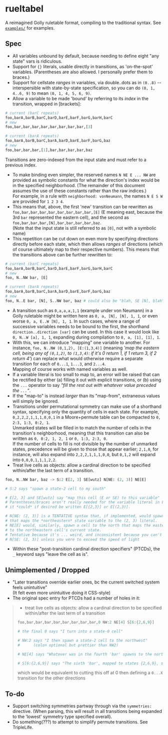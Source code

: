 # rueltabel
A reimagined Golly ruletable format, compiling to the traditional syntax. See [`examples/`](/examples) for examples.
 
## Spec
- All variables unbound by default, because needing to define eight "any state" vars is ridiculous.
- Support for `{}` literals, usable directly in transitions, as 'on-the-spot' variables. (Parentheses are also allowed. I personally prefer them to braces.)
- Support for cellstate *ranges* in variables, via double..dots as in `(0..8)` -- interspersible with state-by-state specification,
  so you can do `(0, 1, 4..6, 9)` to mean `(0, 1, 4, 5, 6, 9)`.
- Allow a variable to be made 'bound' by referring to its *index* in the transition, wrapped in [brackets]:  
```py
# current (barC repeats)
foo,barA,barB,barC,barD,barE,barF,barG,barH,barC
# new
foo,bar,bar,bar,bar,bar,bar,bar,bar,[3]

# current (barA repeats)
foo,barA,barB,barC,barA,barD,barE,barF,barG,baz
# new
foo,bar,bar,bar,[1],bar,bar,bar,bar,baz
```  
Transitions are zero-indexed from the input state and must refer to a previous index.
- To make binding even simpler, the reserved names `N NE E ... NW` are provided as symbolic constants for what the direction's index would be
  in the specified neighborhood. (The remainder of this document assumes the use of these constants rather than the raw indices.)  
  For example, in a rule with `neighborhood: vonNeumann`, the names `N E S W` are provided for `1 2 3 4`.
- This means that, above, the first 'new' transition can be rewritten as `foo,bar,bar,bar,bar,bar,bar,bar,bar,[E]` (E meaning east, because
  the 3rd `bar` represented the eastern cell), and the second as `foo,bar,bar,bar,[N],bar,bar,bar,bar,baz`.  
  (Note that the input state is still referred to as `[0]`, not with a symbolic name)
- This repetition can be cut down on even more by specifying directions directly before each state, which then allows
  *ranges* of directions (which of course ultimately map to their respective numbers). This means that the
  transitions above can be further rewritten to:
```py
# current (barC repeats)
foo,barA,barB,barC,barD,barE,barF,barG,barH,barC
# new
foo, N..NW bar, [E]

# current (barA repeats)
foo,barA,barB,barC,barA,barD,barE,barF,barG,baz
# new
foo, N..E bar, [N], S..NW bar, baz # could also be "blah, SE [N], blah"
```
- A transition such as `0,a,a,a,1,1` (example under von Neumann) in a Golly ruletable might be written here as `0, a, [N], [N], 1, 1`, or even worse
  `0, a, E..W [N], 1, 1`. In such cases, where a range of successive variables needs to be bound to the first, the shorthand `direction..direction [var]` can be used.
  In this case it would look like `0, N..W [a], 1, 1`, expanding during compilation to `0, a, [1], [1], 1`.
- With this, we can introduce "mapping" one variable to another. For instance, `foo, N..NW (0,1,2), [E:(1,3,4)]`
(meaning *'map the eastern cell, being any of `(0,1,2)`, to `(1,3,4)`: if it's 0 return 1, if 1 return 3, if 2 return 4'*) can
replace what would otherwise require a separate transition for each of `0...1`, `1...3`, and `2...4`.  
  Mapping of course works with named variables as well.
- If a variable literal is too small to map to, an error will be raised that can be rectified by either (a) filling it out with explicit transitions,
or (b) using the `...` operator to say *"fill the rest out with whatever value preceded the `...`"*.
- If the "map-to" is instead *larger* than its "map-from", extraneous values will simply be ignored.
- Transitions under permutational symmetry can make use of a shorthand syntax, specifying only the quantity of cells in each state. For example, `0,2,2,2,1,1,1,0,0,1`
  in a Moore+permute table can be compacted to `0, 2:3, 1:3, 0:2, 1`.  
  Unmarked states will be filled in to match the number of cells in the transition's neighborhood, meaning
  that this transition can also be written as `0, 0:2, 1, 2, 1` or `0, 1:3, 2:3, 0`.  
  If the number of cells to fill is not divisible by the number of unmarked states, precedence will
  be given to those that appear earlier; `2,1,0`, for instance, will also expand into `2,2,2,1,1,1,0,0`, but `0,1,2` will expand into `0,0,0,1,1,1,2,2`.
- Treat live cells as objects: allow a cardinal direction to be specified within/after the last term of a transition.
```py
foo, N..NW bar, baz -> S:2 E[2, 3] SE[wutz] N[NE: (2, 3)] NE[E]

# S:2 says "spawn a state-2 cell to my south"

# E[2, 3] and SE[wutz] say "map this cell (E or SE) to this variable"
# Parentheses/braces aren't really needed for the variable literal in E[2, 3], but
# it *could* if desired be written E[{2,3}] or E[(2,3)].

# N[NE: (2, 3)] is a TENTATIVE syntax that, if implemented, would spawn a cell to the north
# that maps the *northeastern* state variable to the (2, 3) literal.
# NE[E] would, similarly, spawn a cell to the north that maps the eastern state variable
# to the northeastern cell's current state.
# Tentative because it's ... weird, and inconsistent because you can't do something like
# N[SE: (2, 3)] unless you were to exceed the speed of light
```
- Within these "post-transition cardinal direction specifiers" (PTCDs), the `_` keyword says "leave the cell as is".

## Unimplemented / Dropped
- "Later transitions override earlier ones, bc the current switched system feels unintuitive"  
(It felt even more unintuitive doing it CSS-style)
- The original spec entry for PTCDs had a number of holes in it:

> - treat live cells as objects: allow a cardinal direction to be specified within/after the last term of a transition
> ```py
> foo,bar,bar,bar,bar,bar,bar,bar,bar,0 NW:2 NE[4] S[6:{2,6,9}]
> 
> # the final 0 says "I turn into a state-0 cell"
> 
> # NW:2 says "I then spawn a state-2 cell to the northwest"
> #      (colon optional but prettier than NW2)
> 
> # NE[4] says "Whatever was in the fourth 'bar' spawns to the northeast"
> 
> # S[6:{2,6,9}] says "The sixth 'bar', mapped to states {2,6,9}, spawns to the south"
> ```
> which would be equivalent to cutting this off at 0 then defining a `0...X` transition for the other directions

## To-do
- Support switching symmetries partway through via the `symmetries:` directive. (When parsing, this will result in all transitions being expanded to the 'lowest'
symmetry type specified overall).
- Do something(???) to attempt to simplify permute transitions. See TripleLife.
